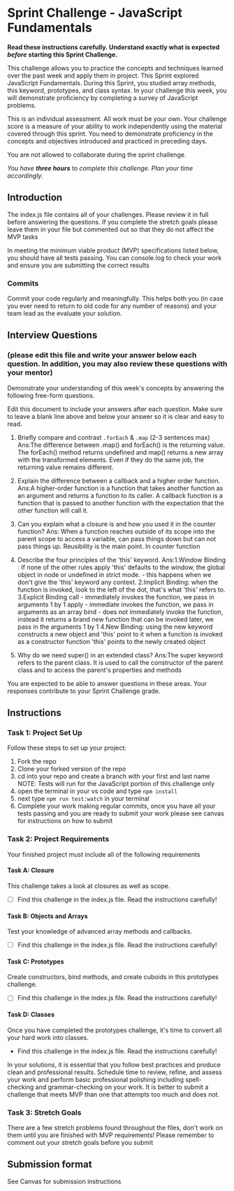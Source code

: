 # Sprint Challenge - JavaScript Fundamentals

**Read these instructions carefully. Understand exactly what is expected _before_ starting this Sprint Challenge.**

This challenge allows you to practice the concepts and techniques learned over the past week and apply them in project. This Sprint explored JavaScript Fundamentals. During this Sprint, you studied array methods, this keyword, prototypes, and class syntax. In your challenge this week, you will demonstrate proficiency by completing a survey of JavaScript problems.

This is an individual assessment. All work must be your own. Your challenge score is a measure of your ability to work independently using the material covered through this sprint. You need to demonstrate proficiency in the concepts and objectives introduced and practiced in preceding days.

You are not allowed to collaborate during the sprint challenge. 

_You have **three hours** to complete this challenge. Plan your time accordingly._


## Introduction

The index.js file contains all of your challenges. Please review it in full before answering the questions. If you complete the stretch goals please leave them in your file but commented out so that they do not affect the MVP tasks 

In meeting the minimum viable product (MVP) specifications listed below, you should have all tests passing. You can console.log to check your work and ensure you are submitting the correct results 

### Commits

Commit your code regularly and meaningfully. This helps both you (in case you ever need to return to old code for any number of reasons) and your team lead as the evaluate your solution.

## Interview Questions
### (please edit this file and write your answer below each question. In addition, you may also review these questions with your mentor)
Demonstrate your understanding of this week's concepts by answering the following free-form questions.

Edit this document to include your answers after each question. Make sure to leave a blank line above and below your answer so it is clear and easy to read.

1. Briefly compare and contrast `.forEach` & `.map` (2-3 sentences max)
Ans:The difference between .map() and forEach() is the returning value. The forEach() method returns undefined and map() returns a new array with the transformed elements. Even if they do the same job, the returning value remains different.

2. Explain the difference between a callback and a higher order function.
Ans:A higher-order function is a function that takes another function as an argument and returns a function to its caller.
    A callback function is a function that is passed to another function with the expectation that the other function will call it.

3. Can you explain what a closure is and how you used it in the counter function? 
Ans: When a function reaches outside of its scope into the parent scope to access a variable, can pass things down but can not pass things up. Reusibility is the main point. In counter function

4. Describe the four principles of the 'this' keyword.
Ans:1.Window Binding : If none of the other rules apply 'this' defaults to the window, the global object in node or   undefined in strict mode. - this happens when we don't give the 'this' keyword any context.
    2.Implicit Binding: when the function is invoked, look to the left of the dot, that's what 'this' refers to.  
    3.Explicit Binding 
     call - immediately invokes the function, we pass in arguments 1 by 1
    apply - immediate invokes the function, we pass in arguments as an array
    bind - does not immediately invoke the function, instead it returns a brand new function that can be invoked later, we pass in the arguments 1 by 1 
    4.New Binding: using the new keyword constructs a new object and 'this' point to it 
   when a function is invoked as a constructor function 'this' points to the newly created object

5. Why do we need super() in an extended class?
Ans:The super keyword refers to the parent class. It is used to call the constructor of the parent class and to access the parent's properties and methods

You are expected to be able to answer questions in these areas. Your responses contribute to your Sprint Challenge grade. 

## Instructions

### Task 1: Project Set Up

Follow these steps to set up your project:

1. Fork the repo
2. Clone your forked version of the repo
3. cd into your repo and create a branch with your first and last name
NOTE: Tests will run for the JavaScript portion of this challenge only
4. open the terminal in your vs code and type `npm install`
5. next type `npm run test:watch` in your terminal
6. Complete your work making regular commits, once you have all your tests passing and you are ready to submit your work please see canvas for instructions on how to submit

### Task 2: Project Requirements

Your finished project must include all of the following requirements

#### Task A: Closure

This challenge takes a look at closures as well as scope. 
* [ ] Find this challenge in the index.js file. Read the instructions carefully!

#### Task B: Objects and Arrays

Test your knowledge of advanced array methods and callbacks.
* [ ] Find this challenge in the index.js file. Read the instructions carefully!

#### Task C: Prototypes

Create constructors, bind methods, and create cuboids in this prototypes challenge.
* [ ] Find this challenge in the index.js file. Read the instructions carefully!

#### Task D: Classes

Once you have completed the prototypes challenge, it's time to convert all your hard work into classes.
* Find this challenge in the index.js file. Read the instructions carefully!

In your solutions, it is essential that you follow best practices and produce clean and professional results. Schedule time to review, refine, and assess your work and perform basic professional polishing including spell-checking and grammar-checking on your work. It is better to submit a challenge that meets MVP than one that attempts too much and does not.

### Task 3: Stretch Goals 

There are a few stretch problems found throughout the files, don't work on them until you are finished with MVP requirements! Please remember to comment out your stretch goals before you submit 

## Submission format

See Canvas for submission instructions 

